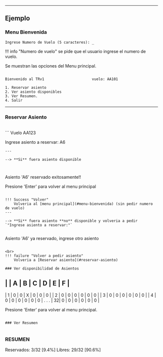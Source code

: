 
---
## Ejemplo

### Menu Bienvenida

```
Ingrese Numero de Vuelo (5 caracteres): _
```


!!! info "Numero de vuelo"
    se pide que el usuario ingrese el numero de vuelo.


Se muestran las opciones del Menu principal.
<br>
```

Bienvenido al TRv1                      vuelo: AA101

1. Reservar asiento
2. Ver asiento disponibles
3. Ver Resumen.
4. Salir
```

---
### Reservar Asiento

<br>
```
Vuelo AA123

Ingrese asiento a reservar: A6

```
---

--> **Si** fuera asiento disponible



```
Asiento 'A6' reservado exitosamente!!

Presione 'Enter' para volver al menu principal
```

!!! Success "Volver"
    Volveria al [menu principal](#menu-bienvenida) (sin pedir numero de vuelo)
---

--> **Si** fuera asiento **no** disponible y volveria a pedir `"Ingrese asiento a reservar:"`


```
Asiento 'A6' ya reservado, ingrese otro asiento
```

<br>
!!! failure "Volver a pedir asiento"
    Volveria a [Reservar asiento](#reservar-asiento)

### Ver disponibilidad de Asientos

```
|   | A | B | C | D | E | F |
-----------------------------
| 1 | 0 | 0 | X | 0 | 0 | 0 |
| 2 | 0 | 0 | 0 | 0 | 0 | 0 |
| 3 | 0 | 0 | 0 | 0 | 0 | 0 |
| 4 | 0 | 0 | 0 | 0 | 0 | 0 |
.
.
.
| 32| 0 | 0 | 0 | 0 | 0 | 0 |

Presione 'Enter' para volver al menu principal.
```

### Ver Resumen


```
### RESUMEN
Reservados: 3/32 [9.4%]
Libres: 29/32 [90.6%]

```